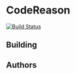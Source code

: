 CodeReason
============
[![Build Status](https://magnum.travis-ci.com/trailofbits/codereason.svg?token=T1UToSpCvaMxn511Cddb&branch=master)](https://magnum.travis-ci.com/trailofbits/codereason)

## Building

## Authors
